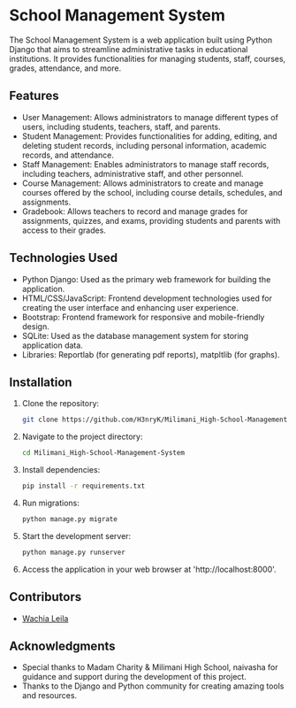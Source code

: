 # School Management System

The School Management System is a web application built using Python Django that aims to streamline administrative tasks in educational institutions. 
It provides functionalities for managing students, staff, courses, grades, attendance, and more.

## Features

- User Management: Allows administrators to manage different types of users, including students, teachers, staff, and parents.
- Student Management: Provides functionalities for adding, editing, and deleting student records, including personal information, academic records, and attendance.
- Staff Management: Enables administrators to manage staff records, including teachers, administrative staff, and other personnel.
- Course Management: Allows administrators to create and manage courses offered by the school, including course details, schedules, and assignments.
- Gradebook: Allows teachers to record and manage grades for assignments, quizzes, and exams, providing students and parents with access to their grades.

## Technologies Used

- Python Django: Used as the primary web framework for building the application.
- HTML/CSS/JavaScript: Frontend development technologies used for creating the user interface and enhancing user experience.
- Bootstrap: Frontend framework for responsive and mobile-friendly design.
- SQLite: Used as the database management system for storing application data.
- Libraries: Reportlab (for generating pdf reports), matpltlib (for graphs).

## Installation

1. Clone the repository:

   ```bash
   git clone https://github.com/H3nryK/Milimani_High-School-Management-System.git

3. Navigate to the project directory:

   ```bash
   cd Milimani_High-School-Management-System

5. Install dependencies:

   ```bash
   pip install -r requirements.txt

7. Run migrations:

   ```bash
   python manage.py migrate

9. Start the development server:

   ```bash
   python manage.py runserver

11. Access the application in your web browser at 'http://localhost:8000'.

## Contributors

- [Wachia Leila](https://github.com/WachiaLeila)

## Acknowledgments

- Special thanks to Madam Charity & Milimani High School, naivasha for guidance and support during the development of this project.
- Thanks to the Django and Python community for creating amazing tools and resources.
